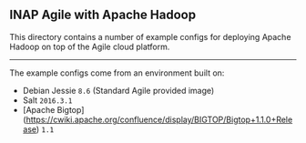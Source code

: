 ## INAP Agile with Apache Hadoop

This directory contains a number of example configs for deploying Apache Hadoop on top of the Agile cloud platform.

--- 

The example configs come from an environment built on:

* Debian Jessie `8.6` (Standard Agile provided image)
* Salt `2016.3.1`
* [Apache Bigtop] (https://cwiki.apache.org/confluence/display/BIGTOP/Bigtop+1.1.0+Release)  `1.1` 

